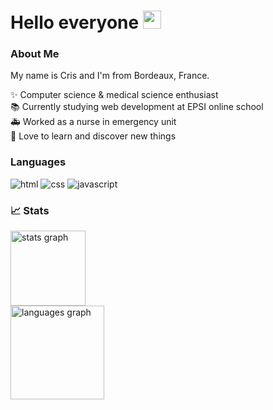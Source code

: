 # Hello everyone <img src="https://media.giphy.com/media/hvRJCLFzcasrR4ia7z/giphy.gif" width="29px" height="29px">

### About Me
<p align="left">My name is Cris and I'm from Bordeaux, France.</p>

<p align="left">✨ Computer science & medical science enthusiast <br>📚 Currently studying web development at EPSI online school<br>🚑 Worked as a nurse in emergency unit <br> 🔎 Love to learn and discover new things</p>

### Languages

![html](https://img.shields.io/badge/HTML5-E34F26?style=for-the-badge&logo=html5&logoColor=white)
![css](https://img.shields.io/badge/CSS3-1572B6?style=for-the-badge&logo=css3&logoColor=white)
![javascript](https://img.shields.io/badge/JavaScript-323330?style=for-the-badge&logo=javascript&logoColor=F7DF1E)

### 📈 Stats

<div>
 <div align="left">
  <img src="https://github-readme-stats.vercel.app/api?username=cristelleal&hide_title=true&hide_rank=false&show_icons=true&include_all_commits=true&count_private=true&disable_animations=false&theme=dark&locale=en&hide_border=true&order=1" height="120" alt="stats graph"  />
  <br>
  <img src="https://github-readme-stats.vercel.app/api/top-langs?username=cristelleal&locale=en&hide_title=false&layout=compact&card_width=320&langs_count=5&theme=dark&hide_border=true&order=2" height="150" alt="languages graph"  />
</div>
 </div>
 
###
###
